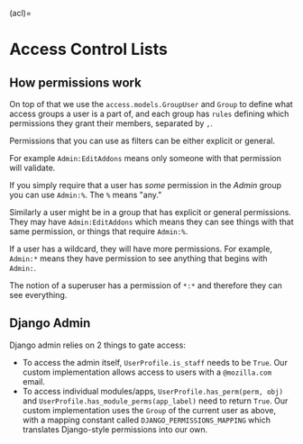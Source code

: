 (acl)=

# Access Control Lists

## How permissions work

On top of that we use the `access.models.GroupUser` and `Group` to define
what access groups a user is a part of, and each group has `rules` defining
which permissions they grant their members, separated by `,`.

Permissions that you can use as filters can be either explicit or general.

For example `Admin:EditAddons` means only someone with that permission will
validate.

If you simply require that a user has _some_ permission in the _Admin_ group
you can use `Admin:%`.  The `%` means "any."

Similarly a user might be in a group that has explicit or general permissions.
They may have `Admin:EditAddons` which means they can see things with that
same permission, or things that require `Admin:%`.

If a user has a wildcard, they will have more permissions.  For example,
`Admin:*` means they have permission to see anything that begins with
`Admin:`.

The notion of a superuser has a permission of `*:*` and therefore they can
see everything.

## Django Admin

Django admin relies on 2 things to gate access:

- To access the admin itself, `UserProfile.is_staff` needs to be `True`. Our custom implementation allows access to users with a `@mozilla.com` email.
- To access individual modules/apps, `UserProfile.has_perm(perm, obj)` and `UserProfile.has_module_perms(app_label)` need to return `True`. Our custom implementation uses the `Group` of the current user as above, with a mapping constant called `DJANGO_PERMISSIONS_MAPPING` which translates Django-style permissions into our own.
